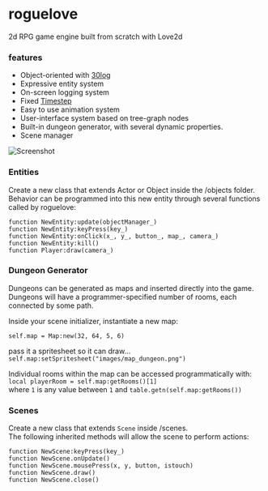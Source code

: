 # roguelove
2d RPG game engine built from scratch with Love2d

### features
 * Object-oriented with [30log](https://github.com/Yonaba/30log)
 * Expressive entity system
 * On-screen logging system
 * Fixed [Timestep](http://vodacek.zvb.cz/archiv/681.html)
 * Easy to use animation system
 * User-interface system based on tree-graph nodes
 * Built-in dungeon generator, with several dynamic properties.
 * Scene manager
 
![Screenshot](https://i.imgur.com/jUXS1D2.png)
 
### Entities
Create a new class that extends Actor or Object inside the /objects folder.  
Behavior can be programmed into this new entity through several functions called by roguelove:  

`function NewEntity:update(objectManager_)`  
`function NewEntity:keyPress(key_)`  
`function NewEntity:onClick(x_, y_, button_, map_, camera_)`  
`function NewEntity:kill()`  
`function Player:draw(camera_)`  

### Dungeon Generator
Dungeons can be generated as maps and inserted directly into the game.  
Dungeons will have a programmer-specified number of rooms, each connected by some path.  

Inside your scene initializer, instantiate a new map:

`self.map = Map:new(32, 64, 5, 6)`  

pass it a spritesheet so it can draw...   
`self.map:setSpritesheet("images/map_dungeon.png")`   

Individual rooms within the map can be accessed programmatically with:  
`local playerRoom = self.map:getRooms()[1]`  
where `1` is any value between `1` and `table.getn(self.map:getRooms())`  

### Scenes

Create a new class that extends `Scene` inside /scenes.  
The following inherited methods will allow the scene to perform actions:

`function NewScene:keyPress(key_)`  
`function NewScene.onUpdate()`  
`function NewScene.mousePress(x, y, button, istouch)`  
`function NewScene.draw()`  
`function NewScene.close()`  





